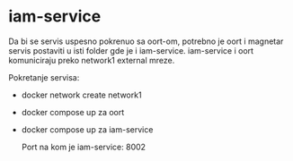 # iam-service

Da bi se servis uspesno pokrenuo sa oort-om, potrebno je oort i magnetar servis postaviti u isti folder gde je i iam-service.
iam-service i oort komuniciraju preko network1 external mreze.

Pokretanje servisa:
- docker network create network1
- docker compose up za oort
- docker compose up za iam-service

  Port na kom je iam-service: 8002
